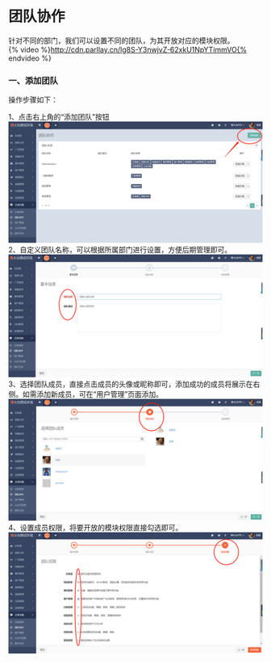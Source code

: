 # 团队协作

针对不同的部门，我们可以设置不同的团队，为其开放对应的模块权限。  
{% video %}http://cdn.parllay.cn/lg8S-Y3nwjvZ-62xkU1NpYTimmVO{% endvideo %}

### 一、添加团队

操作步骤如下：

1、点击右上角的“添加团队”按钮  
![](/assets/1516600096%281%29.png)
2、自定义团队名称，可以根据所属部门进行设置，方便后期管理即可。  
![](/assets/1516600195%281%29.png)
3、选择团队成员，直接点击成员的头像或昵称即可，添加成功的成员将展示在右侧。如需添加新成员，可在“用户管理”页面添加。  
![](/assets/1516600273%281%29.png)
4、设置成员权限，将要开放的模块权限直接勾选即可。  
![](/assets/1516600418%281%29.png)

